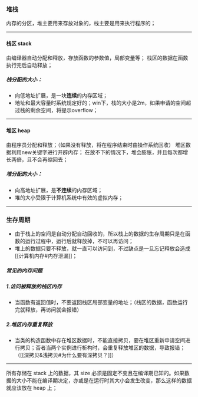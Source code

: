 ### 堆栈
内存的分区，堆主要用来存放对象的，栈主要是用来执行程序的；
***
#### **栈区 stack**
由编译器自动分配和释放，存放函数的参数值，局部变量等；
栈区的数据在函数执行完后自动释放；

##### 栈分配的大小：
-   向低地址扩展，是一块**连续**的内存区域；
-   地址和最大容量时系统规定好的；win下，栈的大小是2m，如果申请的空间超过栈的剩余空间，将提示overflow；
***
#### 堆区 heap
由程序员分配和释放；（如果没有释放，将在程序结束时由操作系统回收）
堆区数据利用new关键字进行开辟内存；
在放不下的情况下，堆会膨胀，并且每次都增长两倍，且不会再缩回去；

##### 堆分配的大小：
-   向高地址扩展，是**不连续**的内存区域；
-   堆的大小受限于计算机系统中有效的虚拟内存；
***
### 生存周期
-   由于栈上的空间是自动分配自动回收的，所以栈上的数据的生存周期只是在函数的运行过程中，运行后就释放掉，不可以再访问；
-   堆上的数据只要不释放，就一直可以访问到，不过缺点是一旦忘记释放会造成[[计算机内存#内存泄漏]]；

##### 常见的内存问题
##### 1.访问被释放的栈区内存
-   当函数有返回值时，不要返回栈区局部变量的地址；（栈区的数据，函数运行完就释放，再访问就会报错） 
##### 2.堆区内存重复释放
-   当类的构造函数中存在堆区数据时，不能直接拷贝，要在堆区重新申请空间进行拷贝；否者当两个实例进行析构时，会重复释放堆区的数据，导致报错；（[[深拷贝&浅拷贝#为什么要有深拷贝？]]）

***
所有存储在 stack 上的数据，其 size 必须是固定不变且在编译期已知的。如果数据的大小不能在编译期决定，亦或是在运行时其大小会发生改变，那么这样的数据就应该放在 heap 上；